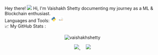 <!--
**vaishakhshetty/vaishakhshetty** is a ✨ _special_ ✨ repository because its `README.md` (this file) appears on your GitHub profile.
--!>

Hey there! <img src="https://media.giphy.com/media/hvRJCLFzcasrR4ia7z/giphy.gif" width="25px">
Hi, I'm Vaishakh Shetty documenting my journey as a ML & Blockchain enthusiast.


</br>


Languages and Tools:  
<code><img height="20" src="https://raw.githubusercontent.com/github/explore/80688e429a7d4ef2fca1e82350fe8e3517d3494d/topics/python/python.png"></code>
<code><img height="20" src="https://raw.githubusercontent.com/github/explore/80688e429a7d4ef2fca1e82350fe8e3517d3494d/topics/mysql/mysql.png"></code>


</br>


📈 My GitHub Stats :

<p align="center"><img src="https://github-readme-stats.vercel.app/api?username=vaishakhshetty&show_icons=true&theme=tokyonight" alt="vaishakhshetty" />
    
<p align="center">
    <a href="https://www.linkedin.com/in/vaishakhshetty/" alt="LinkedIn">
        <img src="https://img.shields.io/badge/-vaishakhshetty-blue?style=social&logo=Linkedin&logoColor=blue" />
    </a>&emsp;
    <a href="mailto:vaishakhshetty197@gmail.com" alt="LinkedIn">
        <img src="https://img.shields.io/badge/-gmail-c14438?style=social&logo=Gmail&logoColor=red" />
    </a>
</p>
